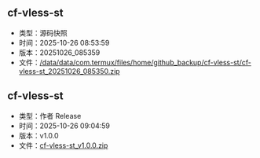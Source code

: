 ## cf-vless-st
- 类型：源码快照
- 时间：2025-10-26 08:53:59
- 版本：20251026_085359
- 文件：[/data/data/com.termux/files/home/github_backup/cf-vless-st/cf-vless-st_20251026_085350.zip](https://github.com/zchhh17/full_backup/releases/download/20251026_085359/cf-vless-st_20251026_085350.zip)

## cf-vless-st
- 类型：作者 Release
- 时间：2025-10-26 09:04:59
- 版本：v1.0.0
- 文件：[cf-vless-st_v1.0.0.zip](https://github.com/zchhh17/full_backup/releases/download/v1.0.0/cf-vless-st_v1.0.0.zip)

